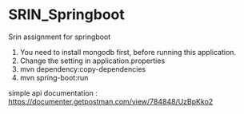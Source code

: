 # SRIN_Springboot
Srin assignment for springboot

1. You need to install mongodb first, before running this application.
2. Change the setting in application.properties 
3. mvn dependency:copy-dependencies
4. mvn spring-boot:run

simple api documentation :
https://documenter.getpostman.com/view/784848/UzBpKko2
